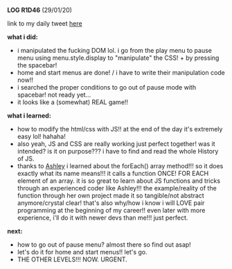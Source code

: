 **LOG R1D46** (29/01/20)

link to my daily tweet [here](https://twitter.com/Nightcoder2/status/1222399027154751488)

**what i did:**

- i manipulated the fucking DOM lol. i go from the play menu to pause menu using menu.style.display to "manipulate" the CSS! + by pressing the spacebar!
- home and start menus are done! / i have to write their manipulation code now!!
- i searched the proper conditions to go out of pause mode with spacebar! not ready yet...
- it looks like a (somewhat) REAL game!!

**what i learned:**

- how to modify the html/css with JS!! at the end of the day it's extremely easy lol! hahaha!
- also yeah, JS and CSS are really working just perfect together! was it intended? is it on purpose??? i have to find and read the whole History of JS.
- thanks to [Ashley](https://twitter.com/CrashleyGames) i learned about the forEach() array method!!! so it does exactly what its name means!!! it calls a function ONCE! FOR EACH element of an array.
it is so great to learn about JS functions and tricks through an experienced coder like Ashley!!! the example/reality of the function through her own project made it so tangible/not abstract anymore/crystal clear! that's also why/how i know i will LOVE pair programming at the beginning of my career!! even later with more experience, i'll do it with newer devs than me!!! just perfect.  

**next:**

- how to go out of pause menu? almost there so find out asap!
- let's do it for home and start menus!! let's go.
- THE OTHER LEVELS!!! NOW. URGENT.
